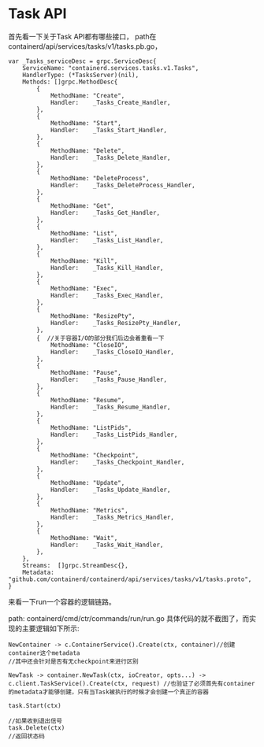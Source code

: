 # Task API

首先看一下关于Task API都有哪些接口， path在 containerd/api/services/tasks/v1/tasks.pb.go，

    var _Tasks_serviceDesc = grpc.ServiceDesc{
    	ServiceName: "containerd.services.tasks.v1.Tasks",
    	HandlerType: (*TasksServer)(nil),
    	Methods: []grpc.MethodDesc{
    		{
    			MethodName: "Create",
    			Handler:    _Tasks_Create_Handler,
    		},
    		{
    			MethodName: "Start",
    			Handler:    _Tasks_Start_Handler,
    		},
    		{
    			MethodName: "Delete",
    			Handler:    _Tasks_Delete_Handler,
    		},
    		{
    			MethodName: "DeleteProcess",
    			Handler:    _Tasks_DeleteProcess_Handler,
    		},
    		{
    			MethodName: "Get",
    			Handler:    _Tasks_Get_Handler,
    		},
    		{
    			MethodName: "List",
    			Handler:    _Tasks_List_Handler,
    		},
    		{
    			MethodName: "Kill",
    			Handler:    _Tasks_Kill_Handler,
    		},
    		{
    			MethodName: "Exec",
    			Handler:    _Tasks_Exec_Handler,
    		},
    		{
    			MethodName: "ResizePty",
    			Handler:    _Tasks_ResizePty_Handler,
    		},
    		{  //关于容器I/O的部分我们后边会着重看一下
    			MethodName: "CloseIO",
    			Handler:    _Tasks_CloseIO_Handler,
    		},
    		{
    			MethodName: "Pause",
    			Handler:    _Tasks_Pause_Handler,
    		},
    		{
    			MethodName: "Resume",
    			Handler:    _Tasks_Resume_Handler,
    		},
    		{
    			MethodName: "ListPids",
    			Handler:    _Tasks_ListPids_Handler,
    		},
    		{
    			MethodName: "Checkpoint",
    			Handler:    _Tasks_Checkpoint_Handler,
    		},
    		{
    			MethodName: "Update",
    			Handler:    _Tasks_Update_Handler,
    		},
    		{
    			MethodName: "Metrics",
    			Handler:    _Tasks_Metrics_Handler,
    		},
    		{
    			MethodName: "Wait",
    			Handler:    _Tasks_Wait_Handler,
    		},
    	},
    	Streams:  []grpc.StreamDesc{},
    	Metadata: "github.com/containerd/containerd/api/services/tasks/v1/tasks.proto",
    }

来看一下run一个容器的逻辑链路。

path: containerd/cmd/ctr/commands/run/run.go
具体代码的就不截图了，而实现的主要逻辑如下所示:

    NewContainer -> c.ContainerService().Create(ctx, container)//创建container这个metadata
    //其中还会针对是否有无checkpoint来进行区别
    
    NewTask -> container.NewTask(ctx, ioCreator, opts...) -> c.client.TaskService().Create(ctx, request) //也验证了必须首先有container的metadata才能够创建，只有当Task被执行的时候才会创建一个真正的容器
    
    task.Start(ctx)
    
    //如果收到退出信号
    task.Delete(ctx) 
    //返回状态码


